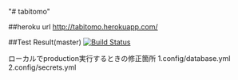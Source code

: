 "# tabitomo"

##heroku url
http://tabitomo.herokuapp.com/

##Test Result(master)
[![Build Status](https://travis-ci.org/2016chubachi/tabitomo.svg?branch=master)](https://travis-ci.org/2016chubachi/tabitomo)


ローカルでproduction実行するときの修正箇所
1.config/database.yml
2.config/secrets.yml
